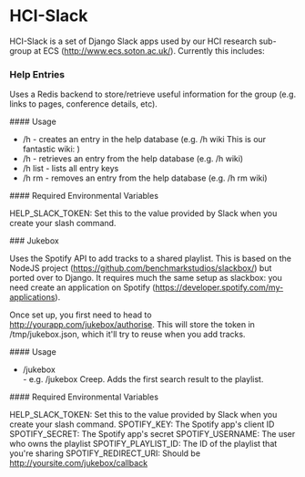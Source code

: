 # HCI-Slack

HCI-Slack is a set of Django Slack apps used by our HCI research sub-group at ECS (http://www.ecs.soton.ac.uk/). Currently this includes:

### Help Entries

Uses a Redis backend to store/retrieve useful information for the group (e.g. links to pages, conference details, etc). 

#### Usage

* /h <key> <value> - creates an entry in the help database (e.g. /h wiki This is our fantastic wiki: <url here>)
* /h <key> - retrieves an entry from the help database (e.g. /h wiki)
* /h list - lists all entry keys
* /h rm <key> - removes an entry from the help database (e.g. /h rm wiki)

#### Required Environmental Variables

HELP_SLACK_TOKEN: Set this to the value provided by Slack when you create your slash command.

### Jukebox

Uses the Spotify API to add tracks to a shared playlist. This is based on the NodeJS project (https://github.com/benchmarkstudios/slackbox/) but ported over to Django. It requires much the same setup as slackbox: you need create an application on Spotify (https://developer.spotify.com/my-applications).

Once set up, you first need to head to http://yourapp.com/jukebox/authorise. This will store the token in /tmp/jukebox.json, which it'll try to reuse when you add tracks.

#### Usage

* /jukebox <search> - e.g. /jukebox Creep. Adds the first search result to the playlist.

#### Required Environmental Variables

HELP_SLACK_TOKEN: Set this to the value provided by Slack when you create your slash command.
SPOTIFY_KEY: The Spotify app's client ID
SPOTIFY_SECRET: The Spotify app's secret
SPOTIFY_USERNAME: The user who owns the playlist
SPOTIFY_PLAYLIST_ID: The ID of the playlist that you're sharing
SPOTIFY_REDIRECT_URI: Should be http://yoursite.com/jukebox/callback
